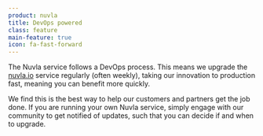 ```yaml
---
product: nuvla
title: DevOps powered
class: feature
main-feature: true
icon: fa-fast-forward
---
```


The Nuvla service follows a DevOps process. This means we upgrade the [nuvla.io](https://nuvla.io) service regularly (often weekly), taking our innovation to production fast, meaning you can benefit more quickly.

We find this is the best way to help our customers and partners get the job done. If you are running your own Nuvla service, simply engage with our community to get notified of updates, such that you can decide if and when to upgrade.
